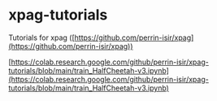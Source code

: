 # xpag-tutorials
Tutorials for xpag ([https://github.com/perrin-isir/xpag](https://github.com/perrin-isir/xpag))

[https://colab.research.google.com/github/perrin-isir/xpag-tutorials/blob/main/train_HalfCheetah-v3.ipynb](https://colab.research.google.com/github/perrin-isir/xpag-tutorials/blob/main/train_HalfCheetah-v3.ipynb)

